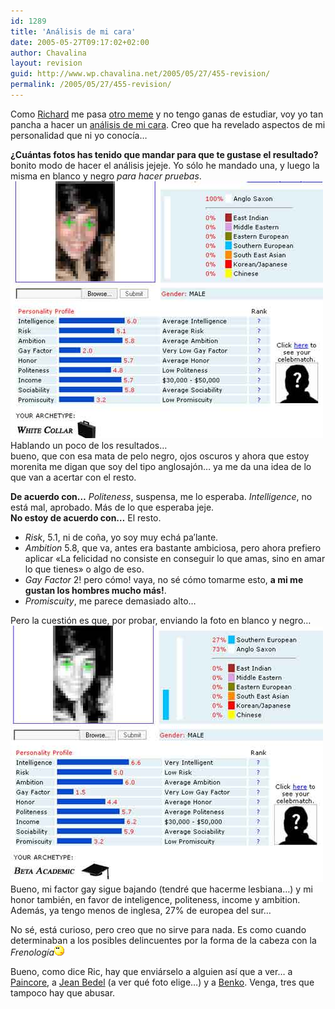 ```yaml
---
id: 1289
title: 'Análisis de mi cara'
date: 2005-05-27T09:17:02+02:00
author: Chavalina
layout: revision
guid: http://www.wp.chavalina.net/2005/05/27/455-revision/
permalink: /2005/05/27/455-revision/
---
```

Como <a href="http://ricplan.f2o.org/" target="_blank">Richard</a> me pasa <a href="http://ricplan.f2o.org/index/2005/05/27/266-otro-meme-analisis-de-careto" target="_blank">otro meme</a> y no tengo ganas de estudiar, voy yo tan pancha a hacer un <a href="http://www.faceanalyzer.com/" target="_blank">análisis de mi cara</a>. Creo que ha revelado aspectos de mi personalidad que ni yo conocía…

**¿Cuántas fotos has tenido que mandar para que te gustase el resultado?** bonito modo de hacer el análisis jejeje. Yo sólo he mandado una, y luego la misma en blanco y negro _para hacer pruebas_.  
<img class="imgizqda" src="/imagenes/fotos/analisis1.jpg" alt="Análisis de fotografía en color" />  
Hablando un poco de los resultados…  
bueno, que con esa mata de pelo negro, ojos oscuros y ahora que estoy morenita me digan que soy del tipo anglosajón… ya me da una idea de lo que van a acertar con el resto. 

**De acuerdo con…** _Politeness_, suspensa, me lo esperaba. _Intelligence_, no está mal, aprobado. Más de lo que esperaba jeje.  
**No estoy de acuerdo con…** El resto. 

  * _Risk_, 5.1, ni de co&ntilde;a, yo soy muy echá pa&prime;lante.
  * _Ambition_ 5.8, que va, antes era bastante ambiciosa, pero ahora prefiero aplicar «La felicidad no consiste en conseguir lo que amas, sino en amar lo que tienes» o algo de eso.
  * _Gay Factor_ 2! pero cómo! vaya, no sé cómo tomarme esto, **a mi me gustan los hombres mucho más!**.
  * _Promiscuity_, me parece demasiado alto… 

Pero la cuestión es que, por probar, enviando la foto en blanco y negro…  
<img class="imgizqda" src="/imagenes/fotos/analisis2.jpg" alt="Análisis de fotografía en blanco y negro" />  
Bueno, mi factor gay sigue bajando (tendré que hacerme lesbiana…) y mi honor también, en favor de inteligence, politeness, income y ambition. Además, ya tengo menos de inglesa, 27% de europea del sur…

No sé, está curioso, pero creo que no sirve para nada. Es como cuando determinaban a los posibles delincuentes por la forma de la cabeza con la _Frenología_![emo](/imagenes/emoticonos/pensativo.gif) 

Bueno, como dice Ric, hay que enviárselo a alguien así que a ver… a  
<a href="http://usuarios.lycos.es/gabbapain/index.php" target="_blank">Paincore</a>, a <a href="http://labellezadeldesencanto.blogspot.com/" target="_blank">Jean Bedel</a> (a ver qué foto elige…) y a <a href="http://cafeina.ladybenko.net/index.php" target="_blank">Benko</a>. Venga, tres que tampoco hay que abusar.